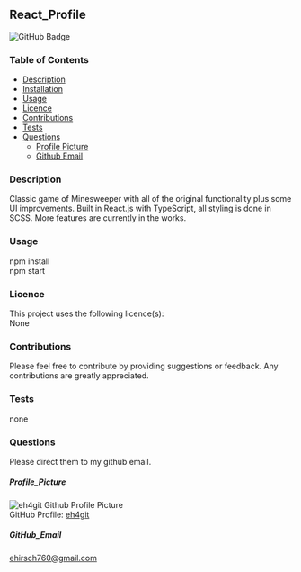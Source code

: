## React_Profile
![GitHub Badge](https://img.shields.io/badge/License-None-blue.svg)
### Table of Contents
* [Description](#Description)
* [Installation](#Installation)
* [Usage](#Useage)
* [Licence](#Licence)
* [Contributions](#Contributions)
* [Tests](#Tests)
* [Questions](#Questions)
  * [Profile Picture](#Profile_Picture)
  * [Github Email](#Github_Email)
### Description
Classic game of Minesweeper with all of the original functionality plus some UI improvements. Built in React.js with TypeScript, all styling is done in SCSS. More features are currently in the works.
### Usage
npm install<br>
npm start
### Licence
This project uses the following licence(s):<br>
None
### Contributions
Please feel free to contribute by providing suggestions or feedback. Any contributions are greatly appreciated.<br>
### Tests
none<br>
### Questions
Please direct them to my github email.
##### Profile_Picture
![eh4git Github Profile Picture](https://github.com/eh4git.png?size=200)<br>
GitHub Profile: [eh4git](http://github.com/eh4git)
##### GitHub_Email
ehirsch760@gmail.com
